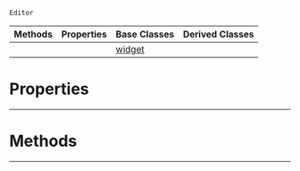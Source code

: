  `Editor`

|Methods|Properties|Base Classes|Derived Classes|
|---|---|---|---|
| | |[widget](https://github.com/zeroengineteam/ZeroDocs/code_reference/class_reference/widget.markdown)| |


 #  Properties


---  
 #  Methods


---  
 

 